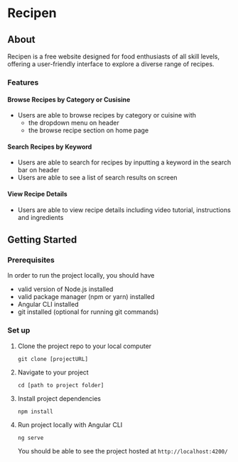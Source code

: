 # Recipen

## About

Recipen is a free website designed for food enthusiasts of all skill levels, offering a user-friendly interface to explore a diverse range of recipes.

### Features

#### Browse Recipes by Category or Cusisine

* Users are able to browse recipes by category or cuisine with
    * the dropdown menu on header
    * the browse recipe section on home page

#### Search Recipes by Keyword

* Users are able to search for recipes by inputting a keyword in the search bar on header
* Users are able to see a list of search results on screen

#### View Recipe Details

* Users are able to view recipe details including video tutorial, instructions and ingredients

## Getting Started

### Prerequisites

In order to run the project locally, you should have
* valid version of Node.js installed
* valid package manager (npm or yarn) installed
* Angular CLI installed
* git installed (optional for running git commands)

### Set up

1. Clone the project repo to your local computer   
   ```
   git clone [projectURL]
   ```

1. Navigate to your project
   ```
   cd [path to project folder]
   ```

1. Install project dependencies
   ```
   npm install
   ```

1. Run project locally with Angular CLI
   ```
   ng serve
   ```
   You should be able to see the project hosted at `http://localhost:4200/`